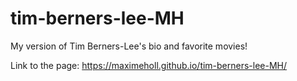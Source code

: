 # tim-berners-lee-MH

My version of Tim Berners-Lee's bio and favorite movies!

Link to the page: https://maximeholl.github.io/tim-berners-lee-MH/
